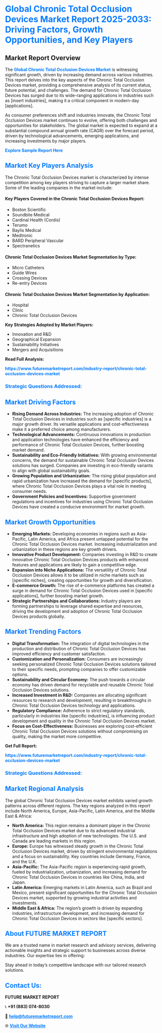 <h1 style="color: #007BFF;">Global Chronic Total Occlusion Devices Market Report 2025-2033: Driving Factors, Growth Opportunities, and Key Players</h1>

<section id="overview">
<h2>Market Report Overview</h2>
<p>The <a href="https://www.futuremarketreport.com/industry-report/chronic-total-occlusion-devices-market" style="color: #007BFF; text-decoration: none;"><strong>Global Chronic Total Occlusion Devices Market</strong></a> is witnessing significant growth, driven by increasing demand across various industries. This report delves into the key aspects of the Chronic Total Occlusion Devices market, providing a comprehensive analysis of its current status, future potential, and challenges. The demand for Chronic Total Occlusion Devices has surged due to its wide-ranging applications in industries such as [insert industries], making it a critical component in modern-day [applications].</p>
<p>As consumer preferences shift and industries innovate, the Chronic Total Occlusion Devices market continues to evolve, offering both challenges and opportunities for stakeholders. The global market is expected to expand at a substantial compound annual growth rate (CAGR) over the forecast period, driven by technological advancements, emerging applications, and increasing investments by major players.</p>
</section>

<section id="overview">
<p><a href="https://www.futuremarketreport.com/request-sample/reportId=124980" style="color: #007BFF; text-decoration: none;"><strong>Explore Sample Report Here</strong></a></p>
</section>

<section id="key-players">
<h2 style="color: #007BFF;">Market Key Players Analysis</h2>
<p>The Chronic Total Occlusion Devices market is characterized by intense competition among key players striving to capture a larger market share. Some of the leading companies in the market include:</p>
<h4>Key Players Covered in the Chronic Total Occlusion Devices Report:</h4>
<ul><li>Boston Scientific</li><li>Soundbite Medical</li><li>Cardinal Health (Cordis)</li><li>Terumo</li><li>Baylis Medical</li><li>Medtronic</li><li>BARD Peripheral Vascular</li><li>Spectranetics</li></ul>
<h4>Chronic Total Occlusion Devices Market Segmentation by Type:</h4>
<ul><li>Micro Catheters</li><li>Guide Wires</li><li>Crossing Devices</li><li>Re-entry Devices</li></ul>

<h4>Chronic Total Occlusion Devices Market Segmentation by Application:</h4>
<ul><li>Hospital</li><li>Clinic</li><li>Chronic Total Occlusion Devices</li></ul>
<p><strong>Key Strategies Adopted by Market Players:</strong></p>
<ul>
<li>Innovation and R&D</li>
<li>Geographical Expansion</li>
<li>Sustainability Initiatives</li>
<li>Mergers and Acquisitions</li>
</ul>
</section>

<section>
<p><strong>Read Full Analysis: </strong></p><a href="https://www.futuremarketreport.com/industry-report/chronic-total-occlusion-devices-market" style="color: #007BFF; text-decoration: none;"><strong>https://www.futuremarketreport.com/industry-report/chronic-total-occlusion-devices-market</strong></a>
<h3 style="color: #007BFF;">Strategic Questions Addressed:</h3>
</section>

<section id="driving-factors">
<h2 style="color: #007BFF;">Market Driving Factors</h2>
<ul>
<li><strong>Rising Demand Across Industries:</strong> The increasing adoption of Chronic Total Occlusion Devices in industries such as [specific industries] is a major growth driver. Its versatile applications and cost-effectiveness make it a preferred choice among manufacturers.</li>
<li><strong>Technological Advancements:</strong> Continuous innovations in production and application technologies have enhanced the efficiency and performance of Chronic Total Occlusion Devices, further boosting market demand.</li>
<li><strong>Sustainability and Eco-Friendly Initiatives:</strong> With growing environmental concerns, the demand for sustainable Chronic Total Occlusion Devices solutions has surged. Companies are investing in eco-friendly variants to align with global sustainability goals.</li>
<li><strong>Growing Population and Urbanization:</strong> The rising global population and rapid urbanization have increased the demand for [specific products], where Chronic Total Occlusion Devices plays a vital role in meeting consumer needs.</li>
<li><strong>Government Policies and Incentives:</strong> Supportive government regulations and incentives for industries using Chronic Total Occlusion Devices have created a conducive environment for market growth.</li>
</ul>
</section>

<section id="growth-opportunities">
<h2 style="color: #007BFF;">Market Growth Opportunities</h2>
<ul>
<li><strong>Emerging Markets:</strong> Developing economies in regions such as Asia-Pacific, Latin America, and Africa present untapped potential for the Chronic Total Occlusion Devices market. Increasing industrialization and urbanization in these regions are key growth drivers.</li>
<li><strong>Innovative Product Development:</strong> Companies investing in R&D to create innovative Chronic Total Occlusion Devices products with enhanced features and applications are likely to gain a competitive edge.</li>
<li><strong>Expansion into Niche Applications:</strong> The versatility of Chronic Total Occlusion Devices allows it to be utilized in niche markets such as [specific niches], creating opportunities for growth and diversification.</li>
<li><strong>E-commerce Growth:</strong> The rise of e-commerce platforms has created a surge in demand for Chronic Total Occlusion Devices used in [specific applications], further boosting market growth.</li>
<li><strong>Strategic Partnerships and Collaborations:</strong> Industry players are forming partnerships to leverage shared expertise and resources, driving the development and adoption of Chronic Total Occlusion Devices products globally.</li>
</ul>
</section>

<section id="trending-factors">
<h2 style="color: #007BFF;">Market Trending Factors</h2>
<ul>
<li><strong>Digital Transformation:</strong> The integration of digital technologies in the production and distribution of Chronic Total Occlusion Devices has improved efficiency and customer satisfaction.</li>
<li><strong>Customization and Personalization:</strong> Consumers are increasingly seeking personalized Chronic Total Occlusion Devices solutions tailored to their specific needs, prompting companies to offer customizable options.</li>
<li><strong>Sustainability and Circular Economy:</strong> The push towards a circular economy has driven demand for recyclable and reusable Chronic Total Occlusion Devices solutions.</li>
<li><strong>Increased Investment in R&D:</strong> Companies are allocating significant resources to research and development, resulting in breakthroughs in Chronic Total Occlusion Devices technology and applications.</li>
<li><strong>Regulatory Compliance:</strong> Adherence to strict regulatory standards, particularly in industries like [specific industries], is influencing product development and quality in the Chronic Total Occlusion Devices market.</li>
<li><strong>Focus on Cost-Effectiveness:</strong> Businesses are exploring cost-efficient Chronic Total Occlusion Devices solutions without compromising on quality, making the market more competitive.</li>
</ul>
</section>

<section>
<p><strong>Get Full Report: </strong></p><a href="https://www.futuremarketreport.com/industry-report/chronic-total-occlusion-devices-market" style="color: #007BFF; text-decoration: none;"><strong>https://www.futuremarketreport.com/industry-report/chronic-total-occlusion-devices-market</strong></a>
<h3 style="color: #007BFF;">Strategic Questions Addressed:</h3>
</section>


<section id="regional-analysis">
<h2 style="color: #007BFF;">Market Regional Analysis</h2>
<p>The global Chronic Total Occlusion Devices market exhibits varied growth patterns across different regions. The key regions analyzed in this report include North America, Europe, Asia-Pacific, Latin America, and the Middle East & Africa:</p>
<ul>
<li><strong>North America:</strong> This region remains a dominant player in the Chronic Total Occlusion Devices market due to its advanced industrial infrastructure and high adoption of new technologies. The U.S. and Canada are leading markets in this region.</li>
<li><strong>Europe:</strong> Europe has witnessed steady growth in the Chronic Total Occlusion Devices market, driven by stringent environmental regulations and a focus on sustainability. Key countries include Germany, France, and the U.K.</li>
<li><strong>Asia-Pacific:</strong> The Asia-Pacific region is experiencing rapid growth, fueled by industrialization, urbanization, and increasing demand for Chronic Total Occlusion Devices in countries like China, India, and Japan.</li>
<li><strong>Latin America:</strong> Emerging markets in Latin America, such as Brazil and Mexico, present significant opportunities for the Chronic Total Occlusion Devices market, supported by growing industrial activities and investments.</li>
<li><strong>Middle East & Africa:</strong> The region’s growth is driven by expanding industries, infrastructure development, and increasing demand for Chronic Total Occlusion Devices in sectors like [specific sectors].</li>
</ul>
</section>

<footer>
<h2 style="color: #007BFF;">About FUTURE MARKET REPORT</h2>
<p>We are a trusted name in market research and advisory services, delivering actionable insights and strategic support to businesses across diverse industries. Our expertise lies in offering:</p>

<p>Stay ahead in today’s competitive landscape with our tailored research solutions.</p>

<h2 style="color: #007BFF;">Contact Us:</h2>
<p><strong>FUTURE MARKET REPORT</strong></p>
<p>📞 <strong>+91 (883) 074-8030</strong></p>
<p>📧 <strong><a href="mailto:help@futuremarketreport.com" style="color: #007BFF;">help@futuremarketreport.com</a></strong></p>
<p>🌐 <strong><a href="https://www.futuremarketreport.com/" style="color: #007BFF;">Visit Our Website</a></strong></p>
</footer>
